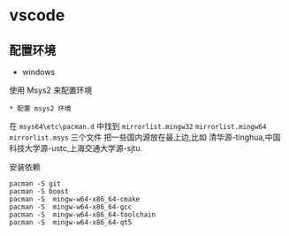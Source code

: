 # vscode

## 配置环境

- windows

使用 Msys2 来配置环境

    * 配置 msys2 环境

在 `msys64\etc\pacman.d` 中找到 `mirrorlist.mingw32` `mirrorlist.mingw64` `mirrorlist.msys` 三个文件
把一些国内源放在最上边,比如 清华源-tinghua,中国科技大学源-ustc,上海交通大学源-sjtu.

安装依赖

```shell
pacman -S git
pacman -S boost
pacman -S  mingw-w64-x86_64-cmake
pacman -S  mingw-w64-x86_64-gcc
pacman -S  mingw-w64-x86_64-toolchain
pacman -S  mingw-w64-x86_64-qt5
```
